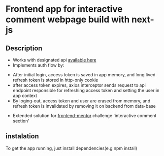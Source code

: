# Frontend app for interactive comment webpage build with next-js

## Description
- Works with designated api [available here](https://github.com/mako542b/nestjs-interactive-comments-backend)
- Implements auth flow by:
+ After initial login, access token is saved in app memory, and long lived refresh token is stored in http-only cookie
+ after access token expires, axios interceptor sends request to api endpoint responsible for refreshing access token and setting the user in app context
+ By loging-out, access token and user are erased from memory, and refresh token is invalidated by removing it on backend from data-base
- Extended solution for [frontend-mentor](frontendmentor.io/) challenge 'interactive comment section'

## instalation
To get the app running, just install dependencies(e.g npm install)